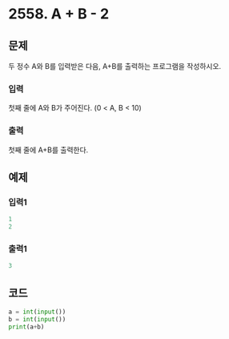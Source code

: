 # 2558. A \+ B \- 2



## 문제

두 정수 A와 B를 입력받은 다음, A+B를 출력하는 프로그램을 작성하시오.

### 입력

첫째 줄에 A와 B가 주어진다. (0 < A, B < 10)

### 출력

첫째 줄에 A+B를 출력한다.



## 예제

### 입력1

```python
1
2
```

### 출력1

```python
3
```





## 코드

```python
a = int(input())
b = int(input())
print(a+b)
```













